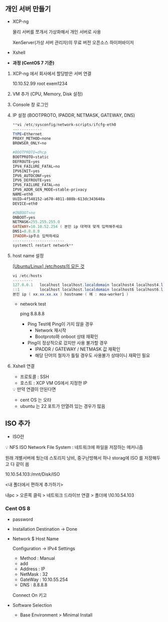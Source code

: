 ## 개인 서버 만들기

- XCP-ng
    
    물리 서버를 쪼개서 가상화해서 개인 서버로 사용
    
    XenServer(가상 서버 관리자)의 무료 버전 오픈소스 하이퍼바이저
    
- Xshell
    
- **과정 (CentOS 7 기준)**
    

1. XCP-ng 에서 회사에서 할당받은 서버 연결
    
    10.10.52.99 root exem1234
    
2. VM 추가 (CPU, Memory, Disk 설정)
    
3. Console 창 로그인
    
4. IP 설정 (BOOTPROTO, IPADDR, NETMASK, GATEWAY, DNS)
    
    ```powershell
    **vi /etc/sysconfig/network-scripts/ifcfg-eth0
    -------------
    TYPE=Ethernet
    PROXY_METHOD=none
    BROWSER_ONLY=no
    
    #BOOTPROTO=dhcp
    BOOTPROTO=static
    DEFROUTE=yes
    IPV4_FAILURE_FATAL=no
    IPV6INIT=yes
    IPV6_AUTOCONF=yes
    IPV6_DEFROUTE=yes
    IPV6_FAILURE_FATAL=no
    IPV6_ADDR_GEN_MODE=stable-privacy
    NAME=eth0
    UUID=4f548152-a670-4011-808b-613dc343648a
    DEVICE=eth0
    
    #ONBOOT=no
    ONBOOT=yes
    NETMASK=255.255.255.0
    GATEWAY=10.10.52.254 ( 본인 ip 대역대 맞게 입력해주세요 
    DNS1=8.8.8.8
    IPADDR=ip주소 입력하세요
    -----------------------
    systemctl restart network**
    ```
    
5. host name 설정
    
    [[Ubuntu/Linux] /etc/hosts의 모든 것](https://storycompiler.tistory.com/118)
    
    ```powershell
    vi /etc/hosts
    ---------
    127.0.0.1   localhost localhost.localdomain localhost4 localhost4.localdomain4
    ::1         localhost localhost.localdomain localhost6 localhost6.localdomain6
    본인 ip ( xx.xx.xx.xx ) hostname ( 예 : moa-worker1 )
    ```
    
    - network test
        
        ping 8.8.8.8
        
        - Ping Test에 Ping이 가지 않을 경우
            - Network 재시작
            - Bootproto와 onboot 상태 재확인
        - Ping이 정상적으로 갔지만 사용 불가할 경우
            - IPADDR / GATEWAY / NETMASK 값 재확인
            - 해당 단어의 철자가 틀릴 경우도 사용불가 상태이니 재확인 필요
6. Xshell 연결
    
    - 프로토콜 : SSH
    - 호스트 : XCP VM OS에서 지정한 IP
    
    <aside> 💡 만약 연결이 안된다면
    
    - cent OS 는 오타
    - ubuntu 는 22 포트가 안열려 있는 경우가 많음
    
    </aside>
    

## ISO 추가

- ISO란

<aside> 💡 NFS ISO Network File System : 네트워크에 파일을 저장하는 메커니즘

원래 개별서버에 뒀는데 스토리지 낭비, 중구난방해서 하나 storag에 ISO 를 저장해두고 다 같이 씀

10.10.54.103:/mnt/Disk/ISO

<내 폴더에서 편하게 추가하기>

내pc > 오른쪽 클릭 > 네트워크 드라이브 연결 > 폴더에 \\10.10.54.103

</aside>

### Cent OS 8

- password
    
- Installation Destination → Done
    
- Network $ Host Name
    
    Configuration → IPv4 Settings
    
    - Method : Manual
    - add
    - Address : IP
    - NetMask : 32
    - GateWay : 10.10.55.254
    - DNS : 8.8.8.8
    
    Connect On 키고
    
- Software Selection
    
    - Base Environment > Minimal Install